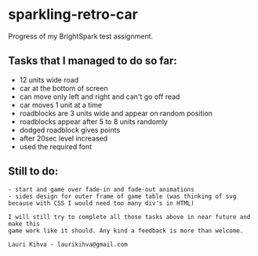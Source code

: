 # sparkling-retro-car

Progress of my BrightSpark test assignment.
## Tasks that I managed to do so far:

- 12 units wide road
- car at the bottom of screen
- can move only left and right and can't go off read
- car moves 1 unit at a time
- roadblocks are 3 units wide and appear on random position
- roadblocks appear after 5 to 8 units randomly
- dodged roadblock gives points
- after 20sec level increased
- used the required font

## Still to do:

~~~- collision effect which also pops up game over sign~~
- start and game over fade-in and fade-out animations
- sides design for outer frame of game table (was thinking of svg because with CSS I would need too many div's in HTML)

I will still try to complete all those tasks above in near future and make this 
game work like it should. Any kind a feedback is more than welcome.

Lauri Kihva - laurikihva@gmail.com
